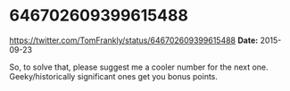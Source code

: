 # 646702609399615488
https://twitter.com/TomFrankly/status/646702609399615488
**Date:** 2015-09-23

So, to solve that, please suggest me a cooler number for the next one. Geeky/historically significant ones get you bonus points.
